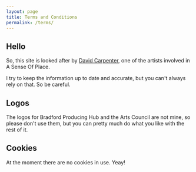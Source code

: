 ```yaml
---
layout: page
title: Terms and Conditions
permalink: /terms/
---
```



## Hello

So, this site is looked after by [David Carpenter](https://theargentgrub.co.uk), one of the artists involved in A Sense Of Place.

I try to keep the information up to date and accurate, but you can't always rely on that. So be careful.

## Logos
The logos for Bradford Producing Hub and the Arts Council are not mine, so please don't use them, but you can pretty much do what you like with the rest of it.

## Cookies
At the moment there are no cookies in use. Yeay!

 
